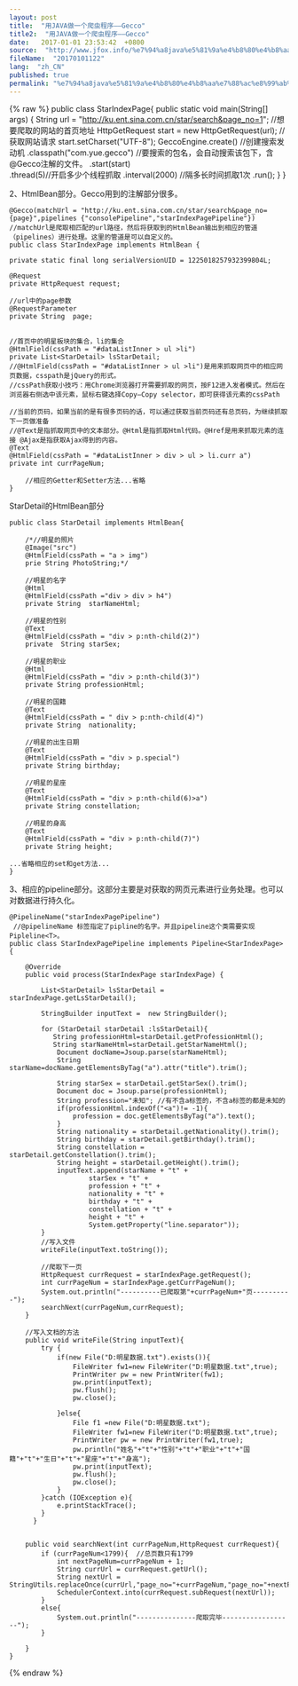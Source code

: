 ```yaml
---
layout: post
title:  "用JAVA做一个爬虫程序——Gecco"
title2:  "用JAVA做一个爬虫程序——Gecco"
date:   2017-01-01 23:53:42  +0800
source:  "http://www.jfox.info/%e7%94%a8java%e5%81%9a%e4%b8%80%e4%b8%aa%e7%88%ac%e8%99%ab%e7%a8%8b%e5%ba%8fgecco.html"
fileName:  "20170101122"
lang:  "zh_CN"
published: true
permalink: "%e7%94%a8java%e5%81%9a%e4%b8%80%e4%b8%aa%e7%88%ac%e8%99%ab%e7%a8%8b%e5%ba%8fgecco.html"
---
```

{% raw %}
public class StarIndexPage{
        public static void main(String[] args) {
        String url = "http://ku.ent.sina.com.cn/star/search&page_no=1"; //想要爬取的网站的首页地址
        HttpGetRequest start = new HttpGetRequest(url); //获取网站请求
        start.setCharset("UTF-8");
        GeccoEngine.create() //创建搜索发动机
                   .classpath("com.yue.gecco") //要搜索的包名，会自动搜索该包下，含@Gecco注解的文件。
                   .start(start)   
                   .thread(5)//开启多少个线程抓取
                   .interval(2000) //隔多长时间抓取1次
                   .run();
         }
    }

2、HtmlBean部分。Gecco用到的注解部分很多。

    @Gecco(matchUrl = "http://ku.ent.sina.com.cn/star/search&page_no={page}",pipelines {"consolePipeline","starIndexPagePipeline"})
    //matchUrl是爬取相匹配的url路径，然后将获取到的HtmlBean输出到相应的管道（pipelines）进行处理。这里的管道是可以自定义的。
    public class StarIndexPage implements HtmlBean {
    
    private static final long serialVersionUID = 1225018257932399804L;
    
    @Request   
    private HttpRequest request;
    
    //url中的page参数
    @RequestParameter
    private String  page;
    
    
    //首页中的明星板块的集合，li的集合
    @HtmlField(cssPath = "#dataListInner > ul >li")
    private List<StarDetail> lsStarDetail;
    //@HtmlField(cssPath = "#dataListInner > ul >li")是用来抓取网页中的相应网页数据，csspath是jQuery的形式。
    //cssPath获取小技巧：用Chrome浏览器打开需要抓取的网页，按F12进入发者模式。然后在浏览器右侧选中该元素，鼠标右键选择Copy–Copy selector，即可获得该元素的cssPath
    
    //当前的页码，如果当前的是有很多页码的话，可以通过获取当前页码还有总页码，为继续抓取下一页做准备
    //@Text是指抓取网页中的文本部分。@Html是指抓取Html代码。@Href是用来抓取元素的连接 @Ajax是指获取Ajax得到的内容。
    @Text
    @HtmlField(cssPath = "#dataListInner > div > ul > li.curr a")
    private int currPageNum;
    
        //相应的Getter和Setter方法...省略
    }
    

StarDetail的HtmlBean部分

    public class StarDetail implements HtmlBean{
    
        /*//明星的照片
        @Image("src")
        @HtmlField(cssPath = "a > img")
        prie String PhotoString;*/
    
        //明星的名字
        @Html
        @HtmlField(cssPath ="div > div > h4")
        private String  starNameHtml;
    
        //明星的性别
        @Text
        @HtmlField(cssPath = "div > p:nth-child(2)")
        private  String starSex;
    
        //明星的职业
        @Html
        @HtmlField(cssPath = "div > p:nth-child(3)")
        private String professionHtml;
    
        //明星的国籍
        @Text
        @HtmlField(cssPath = " div > p:nth-child(4)")
        private String  nationality;
    
        //明星的出生日期
        @Text
        @HtmlField(cssPath = "div > p.special")
        private String birthday;
    
        //明星的星座
        @Text
        @HtmlField(cssPath = "div > p:nth-child(6)>a")
        private String constellation;
    
        //明星的身高
        @Text
        @HtmlField(cssPath = "div > p:nth-child(7)")
        private String height;
    
    ...省略相应的set和get方法...
    }
    

3、相应的pipeline部分。这部分主要是对获取的网页元素进行业务处理。也可以对数据进行持久化。

    @PipelineName("starIndexPagePipeline") 
     //@pipelineName 标签指定了pipline的名字。并且pipeline这个类需要实现Pipleline<T>。
    public class StarIndexPagePipeline implements Pipeline<StarIndexPage> {
    
        @Override
        public void process(StarIndexPage starIndexPage) {
    
            List<StarDetail> lsStarDetail = starIndexPage.getLsStarDetail();
    
            StringBuilder inputText =  new StringBuilder();
    
            for (StarDetail starDetail :lsStarDetail){
               String professionHtml=starDetail.getProfessionHtml();
               String starNameHtml=starDetail.getStarNameHtml();
                Document docName=Jsoup.parse(starNameHtml);
                String starName=docName.getElementsByTag("a").attr("title").trim();
    
                String starSex = starDetail.getStarSex().trim();
                Document doc = Jsoup.parse(professionHtml);
                String profession="未知"; //有不含a标签的，不含a标签的都是未知的
                if(professionHtml.indexOf("<a")!= -1){
                    profession = doc.getElementsByTag("a").text();
                }
                String nationality = starDetail.getNationality().trim();
                String birthday = starDetail.getBirthday().trim();
                String constellation = starDetail.getConstellation().trim();
                String height = starDetail.getHeight().trim();
                inputText.append(starName + "t" +
                        starSex + "t" +
                        profession + "t" +
                        nationality + "t" +
                        birthday + "t" +
                        constellation + "t" +
                        height + "t" +
                        System.getProperty("line.separator"));
            }
            //写入文件
            writeFile(inputText.toString());
    
            //爬取下一页
            HttpRequest currRequest = starIndexPage.getRequest();
            int currPageNum = starIndexPage.getCurrPageNum();
            System.out.println("----------已爬取第"+currPageNum+"页----------");
            searchNext(currPageNum,currRequest);
        }
    
        //写入文档的方法
        public void writeFile(String inputText){
            try {
                if(new File("D:明星数据.txt").exists()){
                    FileWriter fw1=new FileWriter("D:明星数据.txt",true);
                    PrintWriter pw = new PrintWriter(fw1);
                    pw.print(inputText);
                    pw.flush();
                    pw.close();
    
                }else{
                    File f1 =new File("D:明星数据.txt");
                    FileWriter fw1=new FileWriter("D:明星数据.txt",true);
                    PrintWriter pw = new PrintWriter(fw1,true);
                    pw.println("姓名"+"t"+"性别"+"t"+"职业"+"t"+"国籍"+"t"+"生日"+"t"+"星座"+"t"+"身高");
                    pw.print(inputText);
                    pw.flush();
                    pw.close();
                }
            }catch (IOException e){
                e.printStackTrace();
            }
          }
    
    
        public void searchNext(int currPageNum,HttpRequest currRequest){
            if (currPageNum<1799){  //总页数只有1799
                int nextPageNum=currPageNum + 1;
                String currUrl = currRequest.getUrl();
                String nextUrl = StringUtils.replaceOnce(currUrl,"page_no="+currPageNum,"page_no="+nextPageNum);
                SchedulerContext.into(currRequest.subRequest(nextUrl));
            }
            else{
                System.out.println("---------------爬取完毕------------------");
            }
    
        }
    }
{% endraw %}
